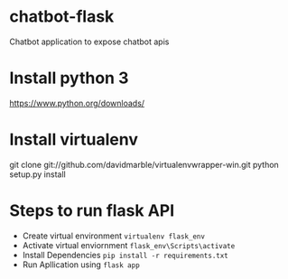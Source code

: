 # chatbot-flask
Chatbot application to expose chatbot apis

# Install python 3
https://www.python.org/downloads/

# Install virtualenv
git clone git://github.com/davidmarble/virtualenvwrapper-win.git
python setup.py install

# Steps to run flask API
- Create virtual environment 
  `virtualenv flask_env`
- Activate virtual enviornment
  `flask_env\Scripts\activate`
- Install Dependencies
  `pip install -r requirements.txt`
- Run Apllication using 
  `flask app`

